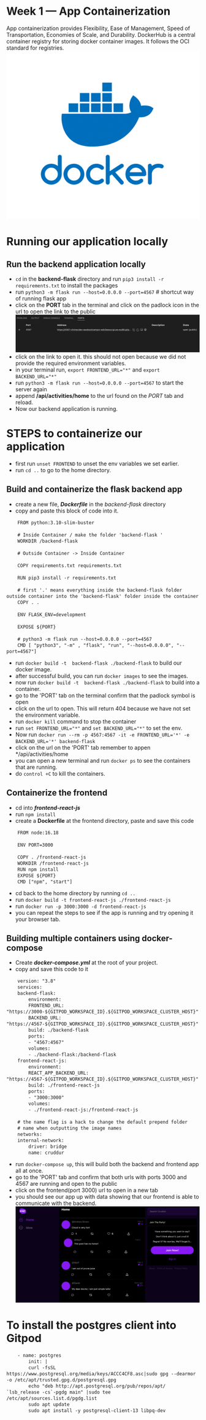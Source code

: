 # Week 1 — App Containerization

App containerization provides Flexibility, Ease of Management, Speed of Transportation, Economies of Scale, and Durability.
DockerHub is a central container registry for storing docker container images. It follows the OCI standard for registries.
![Docker](../_docs/assets/docker.png)
# Running our application locally
## Run the backend application locally
- `cd` in the **backend-flask** directory and run `pip3 install -r requirements.txt` to install the packages
- run `python3 -m flask run --host=0.0.0.0 --port=4567` # shortcut way of running flask app
- click on the **PORT** tab in the terminal and click on the padlock icon in the url to open the link to the public
![PORTS tab](../_docs/assets/port-tab.png)
- click on the link to open it. this should not open because we did not provide the required environment variables.
- in your terminal run, `export FRONTEND_URL="*"` and `export BACKEND_URL="*"`
- run `python3 -m flask run --host=0.0.0.0 --port=4567` to start the server again 
- append **/api/activities/home** to the url found on the *PORT* tab and reload.
- Now our backend application is running.

# STEPS to containerize our application
- first run `unset FRONTEND` to unset the env variables we set earlier.
- run `cd ..` to go to the home directory.

## Build and containerize the flask backend app
- create a new file, ***Dockerfile*** in the *backend-flask* directory
- copy and paste this block of code into it.
```
    FROM python:3.10-slim-buster

    # Inside Container / make the folder 'backend-flask '
    WORKDIR /backend-flask

    # Outside Container -> Inside Container

    COPY requirements.txt requirements.txt

    RUN pip3 install -r requirements.txt

    # first '.' means everything inside the backend-flask folder outside container into the 'backend-flask' folder inside the container
    COPY . .

    ENV FLASK_ENV=development

    EXPOSE ${PORT}

    # python3 -m flask run --host=0.0.0.0 --port=4567
    CMD [ "python3", "-m" , "flask", "run", "--host=0.0.0.0", "--port=4567"]

```
- run `docker build -t  backend-flask ./backend-flask` to build our docker image.
- after successful build, you can run `docker images` to see the images.
- now run `docker build -t  backend-flask ./backend-flask` to build into a container.
- go to the 'PORT' tab on the terminal confirm that the padlock symbol is open
- click on the url to open. This will return 404 because we have not set the environment variable.
- run `docker kill` command to stop the container
- run `set FRONTEND_URL="*"` and `set BACKEND_URL="*"` to set the env.
- Now run `docker run --rm -p 4567:4567 -it -e FRONTEND_URL='*' -e BACKEND_URL='*' backend-flask`
- click on the url on the 'PORT' tab remember to appen */api/activities/home
- you can open a new terminal and run `docker ps` to see the containers that are running.
- do `control +C` to kill the containers.

## Containerize the frontend
- cd into ***frontend-react-js*** 
- run `npm install`
- create a **Dockerfile** at the frontend directory, paste and save this code
```
    FROM node:16.18

    ENV PORT=3000

    COPY . /frontend-react-js
    WORKDIR /frontend-react-js
    RUN npm install
    EXPOSE ${PORT}
    CMD ["npm", "start"]
```
- cd back to the home directory by running `cd ..`
- run `docker build -t frontend-react-js ./frontend-react-js`
- run `docker run -p 3000:3000 -d frontend-react-js`
- you can repeat the steps to see if the app is running and try opening it your browser tab.

## Building multiple containers using docker-compose
- Create ***docker-compose.yml*** at the root of your project.
- copy and save this code to it
```
    version: "3.8"
    services:
    backend-flask:
        environment:
        FRONTEND_URL: "https://3000-${GITPOD_WORKSPACE_ID}.${GITPOD_WORKSPACE_CLUSTER_HOST}"
        BACKEND_URL: "https://4567-${GITPOD_WORKSPACE_ID}.${GITPOD_WORKSPACE_CLUSTER_HOST}"
        build: ./backend-flask
        ports:
        - "4567:4567"
        volumes:
        - ./backend-flask:/backend-flask
    frontend-react-js:
        environment:
        REACT_APP_BACKEND_URL: "https://4567-${GITPOD_WORKSPACE_ID}.${GITPOD_WORKSPACE_CLUSTER_HOST}"
        build: ./frontend-react-js
        ports:
        - "3000:3000"
        volumes:
        - ./frontend-react-js:/frontend-react-js

    # the name flag is a hack to change the default prepend folder
    # name when outputting the image names
    networks: 
    internal-network:
        driver: bridge
        name: cruddur
```
- run `docker-compose up`, this will build both the backend and frontend app all at once.
- go to the 'PORT' tab and confirm that both urls with ports 3000 and 4567 are running and open to the public
- click on the frontend(port 3000) url to open in a new tab
- you should see our app up with data showing that our frontend is able to communicate with the backend.
![homepage](../_docs/assets/homepage-cruddur.png)

#  To install the postgres client into Gitpod
``` 
    - name: postgres
        init: |
        curl -fsSL https://www.postgresql.org/media/keys/ACCC4CF8.asc|sudo gpg --dearmor -o /etc/apt/trusted.gpg.d/postgresql.gpg
        echo "deb http://apt.postgresql.org/pub/repos/apt/ `lsb_release -cs`-pgdg main" |sudo tee  /etc/apt/sources.list.d/pgdg.list
        sudo apt update
        sudo apt install -y postgresql-client-13 libpq-dev
```
